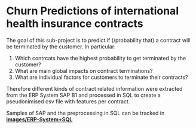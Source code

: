 # Churn Predictions of international health insurance contracts

The goal of this sub-project is to predict if (/probability that) a contract will be terminated by the customer. In particular:
1. Which contrcats have the highest probability to get terminated by the customer?
2. What are main global impacts on contract terminations?
3. What are individual factors for customers to terminate their contracts?

Therefore different kinds of contract related information were extracted from the ERP System SAP B1 and processed in SQL to create a pseudonimised csv file with features per contract.

Samples of SAP and the preprocessing in SQL can be tracked in __[images/ERP-System+SQL](ChurnProject/images/ERP-System+SQL)__
